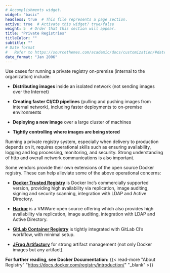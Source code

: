 ```yaml
---
# Accomplishments widget.
widget: "basic"  
headless: true  # This file represents a page section.
active: true  # Activate this widget? true/false
weight: 5  # Order that this section will appear.
title: "Private Registries"
titleColor: ""
subtitle: ""
# Date format
#   Refer to https://sourcethemes.com/academic/docs/customization/#date-format
date_format: "Jan 2006"
---
```

Use cases for running a private registry on-premise (internal to the organization) include:

* <strong>Distributing images</strong> inside an isolated network (not sending images over the Internet)

* <strong>Creating faster CI/CD pipelines</strong> (pulling and pushing images from internal network), including faster deployments to on-premise environments

* <strong>Deploying a new image</strong> over a large cluster of machines

* <strong>Tightly controlling where images are being stored</strong>

Running a private registry system, especially when delivery to production depends on it, requires operational skills such as ensuring availability, logging and log processing, monitoring, and security. Strong understanding of http and overall network communications is also important.

Some vendors provide their own extensions of the open source Docker registry. These can help alleviate some of the above operational concerns:

* **[Docker Trusted Registry](https://docs.docker.com/datacenter/dtr/2.4/guides/)** is Docker Inc’s commercially supported version, providing high availability via replication, image auditing, signing and security scanning, integration with LDAP and Active Directory.

* **[Harbor](https://github.com/vmware/harbor)** is a VMWare open source offering which also provides high availability via replication, image auditing, integration with LDAP and Active Directory.

* **[GitLab Container Registry](https://docs.gitlab.com/ce/administration/container_registry.html)** is tightly integrated with GitLab CI’s workflow, with minimal setup.

* **[JFrog Artifactory](https://www.jfrog.com/confluence/display/RTF/Getting+Started+with+Artifactory+as+a+Docker+Registry)** for strong artifact management (not only Docker images but any artifact).



**For further reading, see Docker Documentation:** {{< read-more "About Registry"  "https://docs.docker.com/registry/introduction/" "_blank"  >}}